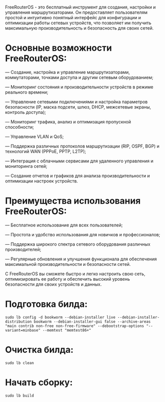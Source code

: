 FreeRouterOS - это бесплатный инструмент для создания, настройки и управления маршрутизаторами. Он предоставляет пользователям простой и интуитивно понятный интерфейс для конфигурации и оптимизации работы сетевых устройств, что позволяет им получить максимальную производительность и безопасность для своих сетей.

# Основные возможности FreeRouterOS:
— Создание, настройка и управление маршрутизаторами, коммутаторами, точками доступа и другим сетевым оборудованием;

— Мониторинг состояния и производительности устройств в режиме реального времени;

— Управление сетевыми подключениями и настройка параметров безопасности (IP, маска подсети, шлюз, DHCP, межсетевые экраны, контроль доступа);

— Мониторинг трафика, анализ и оптимизация пропускной способности;

— Управление VLAN и QoS;

— Поддержка различных протоколов маршрутизации (RIP, OSPF, BGP) и технологий WAN (PPPoE, PPTP, L2TP);

— Интеграция с облачными сервисами для удаленного управления и мониторинга сетей;

— Создание отчетов и графиков для анализа производительности и оптимизации настроек устройств.

# Преимущества использования FreeRouterOS:
— Бесплатное использование для всех пользователей;

— Простота и удобство использования для новичков и профессионалов;

— Поддержка широкого спектра сетевого оборудования различных производителей;

— Регулярные обновления и улучшения функционала для обеспечения максимальной производительности и безопасности сетей.

С FreeRouterOS вы сможете быстро и легко настроить свою сеть, оптимизировать ее работу и обеспечить высокий уровень безопасности для своих устройств и данных.

# Подготовка билда:
```
sudo lb config -d bookworm --debian-installer live --debian-installer-distribution bookworm --debian-installer-gui false --archive-areas "main contrib non-free non-free-firmware" --debootstrap-options "--variant=minbase" --memtest "memtest86+"
```
# Очистка билда:
```
sudo lb clean
```
# Начать сборку:
```
sudo lb build
```
